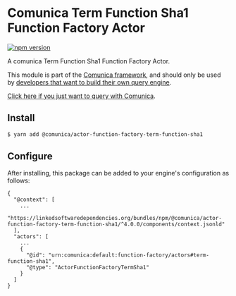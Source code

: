 # Comunica Term Function Sha1 Function Factory Actor

[![npm version](https://badge.fury.io/js/%40comunica%2Factor-function-factory-term-function-sha1.svg)](https://www.npmjs.com/package/@comunica/actor-function-factory-term-function-sha1)

A comunica Term Function Sha1 Function Factory Actor.

This module is part of the [Comunica framework](https://github.com/comunica/comunica),
and should only be used by [developers that want to build their own query engine](https://comunica.dev/docs/modify/).

[Click here if you just want to query with Comunica](https://comunica.dev/docs/query/).

## Install

```bash
$ yarn add @comunica/actor-function-factory-term-function-sha1
```

## Configure

After installing, this package can be added to your engine's configuration as follows:
```text
{
  "@context": [
    ...
    "https://linkedsoftwaredependencies.org/bundles/npm/@comunica/actor-function-factory-term-function-sha1/^4.0.0/components/context.jsonld"
  ],
  "actors": [
    ...
    {
      "@id": "urn:comunica:default:function-factory/actors#term-function-sha1",
      "@type": "ActorFunctionFactoryTermSha1"
    }
  ]
}
```
